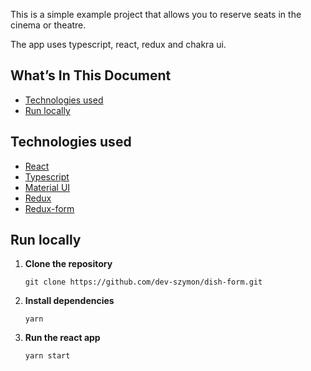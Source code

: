 This is a simple example project that allows you to reserve seats in the cinema or theatre.

The app uses typescript, react, redux and chakra ui.

## What’s In This Document

- [Technologies used](#technologies-used)
- [Run locally](#run-locally)

## <a name="technologies-used">Technologies used</a>

- [React](https://reactjs.org/)
- [Typescript](https://www.typescriptlang.org/)
- [Material UI](https://material-ui.com/)
- [Redux](https://redux.js.org/)
- [Redux-form](https://redux-form.com/8.3.0/)

## <a name="run-locally">Run locally</a>

1. **Clone the repository**

   ```
   git clone https://github.com/dev-szymon/dish-form.git
   ```

2. **Install dependencies**

   ```
   yarn
   ```

3. **Run the react app**

   ```
   yarn start
   ```
